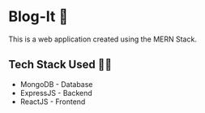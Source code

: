 # Blog-It :pencil:

This is a web application created using the MERN Stack.

## Tech Stack Used :technologist:
- MongoDB - Database
- ExpressJS - Backend
- ReactJS - Frontend
